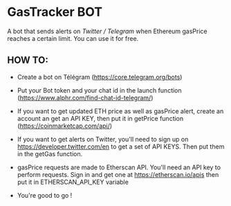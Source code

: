 # GasTracker BOT

A bot that sends alerts on *Twitter / Telegram* when Ethereum gasPrice reaches a certain limit. You can use it for free.

## HOW TO: 

* Create a bot on Télégram (https://core.telegram.org/bots)

* Put your Bot token and your chat id in the launch function (https://www.alphr.com/find-chat-id-telegram/)

* If you want to get updated ETH price as well as gasPrice alert, create an account an get an API KEY, then put it in getPrice function (https://coinmarketcap.com/api/)

* If you want to get alerts on Twitter, you'll need to sign up on https://developer.twitter.com/en to get a set of API KEYS. Then put them in the getGas function.

* gasPrice requests are made to Etherscan API. You'll need an API key to perform requests. Sign in and get one at https://etherscan.io/apis then put it in
  ETHERSCAN_API_KEY variable

* You're good to go !
